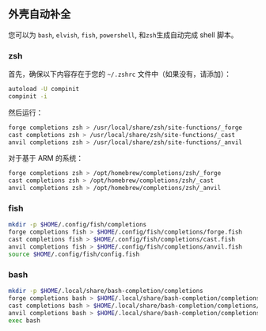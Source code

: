 
## 外壳自动补全

您可以为 `bash`, `elvish`, `fish`, `powershell`, 和`zsh`生成自动完成 shell 脚本。

### zsh

首先，确保以下内容存在于您的  `~/.zshrc` 文件中（如果没有，请添加）：

```sh
autoload -U compinit
compinit -i
```

然后运行：

```sh
forge completions zsh > /usr/local/share/zsh/site-functions/_forge
cast completions zsh > /usr/local/share/zsh/site-functions/_cast
anvil completions zsh > /usr/local/share/zsh/site-functions/_anvil
```

对于基于 ARM 的系统：

```sh
forge completions zsh > /opt/homebrew/completions/zsh/_forge
cast completions zsh > /opt/homebrew/completions/zsh/_cast
anvil completions zsh > /opt/homebrew/completions/zsh/_anvil
```

### fish

```sh
mkdir -p $HOME/.config/fish/completions
forge completions fish > $HOME/.config/fish/completions/forge.fish
cast completions fish > $HOME/.config/fish/completions/cast.fish
anvil completions fish > $HOME/.config/fish/completions/anvil.fish
source $HOME/.config/fish/config.fish
```

### bash

```sh
mkdir -p $HOME/.local/share/bash-completion/completions
forge completions bash > $HOME/.local/share/bash-completion/completions/forge
cast completions bash > $HOME/.local/share/bash-completion/completions/cast
anvil completions bash > $HOME/.local/share/bash-completion/completions/anvil
exec bash
```

